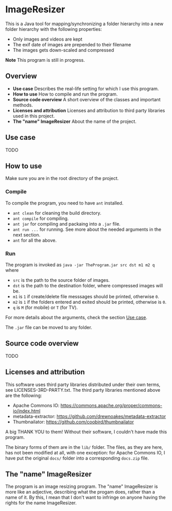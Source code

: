 
# ImageResizer

This is a Java tool for mapping/synchronizing a folder hierarchy into a new folder hierarchy with the following properties:
- Only images and videos are kept
- The exif date of images are prepended to their filename
- The images gets down-scaled and compressed



**Note** This program is still in progress.

## Overview

- **Use case** Describes the real-life setting for which I use this program.
- **How to use** How to compile and run the program.
- **Source code overview** A short overview of the classes and important methods.
- **Licenses and attribution** Licenses and attribution to third party libraries used in this project.
- **The "name" ImageResizer** About the name of the project.

## Use case

TODO

## How to use

Make sure you are in the root directory of the project.

### Compile

To compile the program, you need to have `ant` installed.

- `ant clean` for cleaning the build directory.
- `ant compile` for compiling.
- `ant jar` for compiling and packaing into a `.jar` file.
- `ant run ...` for running. See more about the needed arguments in the next section.
- `ant` for all the above.

### Run

The program is invoked as `java -jar TheProgram.jar src dst m1 m2 q` where

- `src` is the path to the source folder of images.
- `dst` is the path to the destination folder, where compressed images will be.
- `m1` is `1` if create/delete file messsages should be printed, otherwise `0`.
- `m2` is `1` if the folders entered and exited should be printed, otherwise is `0`.
- `q` is `M` (for mobile) or `T` (for TV).

For more details about the arguments, check the section [Use case](#Use-case).

The `.jar` file can be moved to any folder.

## Source code overview

TODO

## Licenses and attribution

This software uses third party libraries distributed under their own terms, see LICENSES-3RD-PARTY.txt. The third party libraries mentioned above are the following:

- Apache Commons IO: https://commons.apache.org/proper/commons-io/index.html
- metadata-extractor: https://github.com/drewnoakes/metadata-extractor
- Thumbnailator: https://github.com/coobird/thumbnailator

A big THANK YOU to them! Without their software, I couldn't have made this program. 

The binary forms of them are in the `lib/` folder. The files, as they are here, has not been modified at all, with one exception: for Apache Commons IO, I have put the original `docs/` folder into a corresponding `docs.zip` file.

## The "name" ImageResizer

The program is an image resizing program. The "name" ImageResizer is more like an adjective, describing what the progam does, rather than a name of it. By this, I mean that I don't want to infringe on anyone having the rights for the name ImageResizer.
